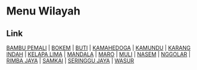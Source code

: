 # Menu Wilayah

## Link

[BAMBU PEMALI](https://github.com/gigit-pemilu/pemilu-2024-93-papua-selatan/tree/main/pilpres/hitung-suara/sub/93-papua-selatan/sub/01-merauke/sub/01-merauke/sub/1009-bambu-pemali)
 | 
[BOKEM](https://github.com/gigit-pemilu/pemilu-2024-93-papua-selatan/tree/main/pilpres/hitung-suara/sub/93-papua-selatan/sub/01-merauke/sub/01-merauke/sub/2014-bokem)
 | 
[BUTI](https://github.com/gigit-pemilu/pemilu-2024-93-papua-selatan/tree/main/pilpres/hitung-suara/sub/93-papua-selatan/sub/01-merauke/sub/01-merauke/sub/2015-buti)
 | 
[KAMAHEDOGA](https://github.com/gigit-pemilu/pemilu-2024-93-papua-selatan/tree/main/pilpres/hitung-suara/sub/93-papua-selatan/sub/01-merauke/sub/01-merauke/sub/1012-kamahedoga)
 | 
[KAMUNDU](https://github.com/gigit-pemilu/pemilu-2024-93-papua-selatan/tree/main/pilpres/hitung-suara/sub/93-papua-selatan/sub/01-merauke/sub/01-merauke/sub/1011-kamundu)
 | 
[KARANG INDAH](https://github.com/gigit-pemilu/pemilu-2024-93-papua-selatan/tree/main/pilpres/hitung-suara/sub/93-papua-selatan/sub/01-merauke/sub/01-merauke/sub/1003-karang-indah)
 | 
[KELAPA LIMA](https://github.com/gigit-pemilu/pemilu-2024-93-papua-selatan/tree/main/pilpres/hitung-suara/sub/93-papua-selatan/sub/01-merauke/sub/01-merauke/sub/1006-kelapa-lima)
 | 
[MANDALA](https://github.com/gigit-pemilu/pemilu-2024-93-papua-selatan/tree/main/pilpres/hitung-suara/sub/93-papua-selatan/sub/01-merauke/sub/01-merauke/sub/1004-mandala)
 | 
[MARO](https://github.com/gigit-pemilu/pemilu-2024-93-papua-selatan/tree/main/pilpres/hitung-suara/sub/93-papua-selatan/sub/01-merauke/sub/01-merauke/sub/1005-maro)
 | 
[MULI](https://github.com/gigit-pemilu/pemilu-2024-93-papua-selatan/tree/main/pilpres/hitung-suara/sub/93-papua-selatan/sub/01-merauke/sub/01-merauke/sub/1013-muli)
 | 
[NASEM](https://github.com/gigit-pemilu/pemilu-2024-93-papua-selatan/tree/main/pilpres/hitung-suara/sub/93-papua-selatan/sub/01-merauke/sub/01-merauke/sub/2001-nasem)
 | 
[NGGOLAR](https://github.com/gigit-pemilu/pemilu-2024-93-papua-selatan/tree/main/pilpres/hitung-suara/sub/93-papua-selatan/sub/01-merauke/sub/01-merauke/sub/2016-nggolar)
 | 
[RIMBA JAYA](https://github.com/gigit-pemilu/pemilu-2024-93-papua-selatan/tree/main/pilpres/hitung-suara/sub/93-papua-selatan/sub/01-merauke/sub/01-merauke/sub/1007-rimba-jaya)
 | 
[SAMKAI](https://github.com/gigit-pemilu/pemilu-2024-93-papua-selatan/tree/main/pilpres/hitung-suara/sub/93-papua-selatan/sub/01-merauke/sub/01-merauke/sub/1002-samkai)
 | 
[SERINGGU JAYA](https://github.com/gigit-pemilu/pemilu-2024-93-papua-selatan/tree/main/pilpres/hitung-suara/sub/93-papua-selatan/sub/01-merauke/sub/01-merauke/sub/1010-seringgu-jaya)
 | 
[WASUR](https://github.com/gigit-pemilu/pemilu-2024-93-papua-selatan/tree/main/pilpres/hitung-suara/sub/93-papua-selatan/sub/01-merauke/sub/01-merauke/sub/2008-wasur)

